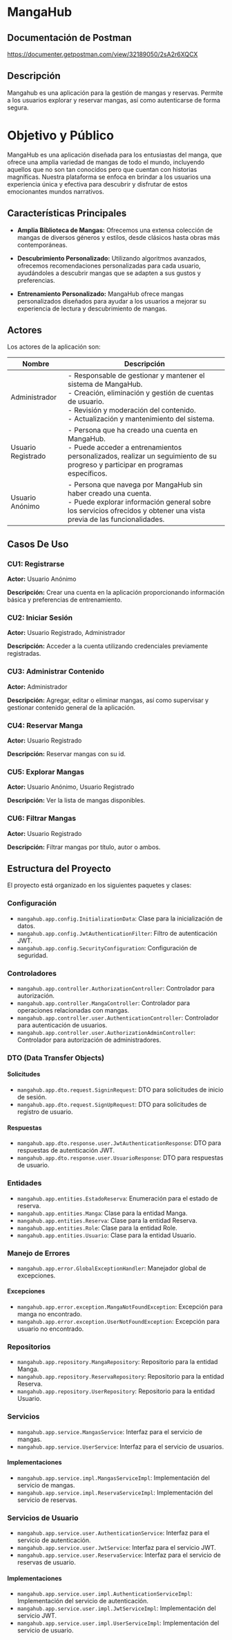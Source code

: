 # MangaHub

## Documentación de Postman
https://documenter.getpostman.com/view/32189050/2sA2r6XQCX

## Descripción
Mangahub es una aplicación para la gestión de mangas y reservas. Permite a los usuarios explorar y reservar mangas, así como autenticarse de forma segura.

# Objetivo y Público

MangaHub es una aplicación diseñada para los entusiastas del manga, que ofrece una amplia variedad de mangas de todo el mundo, incluyendo aquellos que no son tan conocidos pero que cuentan con historias magníficas. Nuestra plataforma se enfoca en brindar a los usuarios una experiencia única y efectiva para descubrir y disfrutar de estos emocionantes mundos narrativos.

## Características Principales

- **Amplia Biblioteca de Mangas:** Ofrecemos una extensa colección de mangas de diversos géneros y estilos, desde clásicos hasta obras más contemporáneas.

- **Descubrimiento Personalizado:** Utilizando algoritmos avanzados, ofrecemos recomendaciones personalizadas para cada usuario, ayudándoles a descubrir mangas que se adapten a sus gustos y preferencias.

- **Entrenamiento Personalizado:** MangaHub ofrece mangas personalizados diseñados para ayudar a los usuarios a mejorar su experiencia de lectura y descubrimiento de mangas.

## Actores

Los actores de la aplicación son:

| Nombre            | Descripción                                                                                                                                                                 |
|-------------------|-----------------------------------------------------------------------------------------------------------------------------------------------------------------------------|
| Administrador     | - Responsable de gestionar y mantener el sistema de MangaHub.<br>- Creación, eliminación y gestión de cuentas de usuario.<br>- Revisión y moderación del contenido.<br>- Actualización y mantenimiento del sistema. |
| Usuario Registrado| - Persona que ha creado una cuenta en MangaHub.<br>- Puede acceder a entrenamientos personalizados, realizar un seguimiento de su progreso y participar en programas específicos.           |
| Usuario Anónimo   | - Persona que navega por MangaHub sin haber creado una cuenta.<br>- Puede explorar información general sobre los servicios ofrecidos y obtener una vista previa de las funcionalidades.          |

## Casos De Uso

### CU1: Registrarse

**Actor:** Usuario Anónimo

**Descripción:** Crear una cuenta en la aplicación proporcionando información básica y preferencias de entrenamiento.

### CU2: Iniciar Sesión

**Actor:** Usuario Registrado, Administrador

**Descripción:** Acceder a la cuenta utilizando credenciales previamente registradas.

### CU3: Administrar Contenido

**Actor:** Administrador

**Descripción:** Agregar, editar o eliminar mangas, así como supervisar y gestionar contenido general de la aplicación.

### CU4: Reservar Manga

**Actor:** Usuario Registrado

**Descripción:** Reservar mangas con su id.

### CU5: Explorar Mangas

**Actor:** Usuario Anónimo, Usuario Registrado

**Descripción:** Ver la lista de mangas disponibles.

### CU6: Filtrar Mangas

**Actor:** Usuario Registrado

**Descripción:** Filtrar mangas por título, autor o ambos.


## Estructura del Proyecto

El proyecto está organizado en los siguientes paquetes y clases:

### Configuración
- `mangahub.app.config.InitializationData`: Clase para la inicialización de datos.
- `mangahub.app.config.JwtAuthenticationFilter`: Filtro de autenticación JWT.
- `mangahub.app.config.SecurityConfiguration`: Configuración de seguridad.

### Controladores
- `mangahub.app.controller.AuthorizationController`: Controlador para autorización.
- `mangahub.app.controller.MangaController`: Controlador para operaciones relacionadas con mangas.
- `mangahub.app.controller.user.AuthenticationController`: Controlador para autenticación de usuarios.
- `mangahub.app.controller.user.AuthorizationAdminController`: Controlador para autorización de administradores.

### DTO (Data Transfer Objects)
#### Solicitudes
- `mangahub.app.dto.request.SigninRequest`: DTO para solicitudes de inicio de sesión.
- `mangahub.app.dto.request.SignUpRequest`: DTO para solicitudes de registro de usuario.
#### Respuestas
- `mangahub.app.dto.response.user.JwtAuthenticationResponse`: DTO para respuestas de autenticación JWT.
- `mangahub.app.dto.response.user.UsuarioResponse`: DTO para respuestas de usuario.

### Entidades
- `mangahub.app.entities.EstadoReserva`: Enumeración para el estado de reserva.
- `mangahub.app.entities.Manga`: Clase para la entidad Manga.
- `mangahub.app.entities.Reserva`: Clase para la entidad Reserva.
- `mangahub.app.entities.Role`: Clase para la entidad Role.
- `mangahub.app.entities.Usuario`: Clase para la entidad Usuario.

### Manejo de Errores
- `mangahub.app.error.GlobalExceptionHandler`: Manejador global de excepciones.
#### Excepciones
- `mangahub.app.error.exception.MangaNotFoundException`: Excepción para manga no encontrado.
- `mangahub.app.error.exception.UserNotFoundException`: Excepción para usuario no encontrado.

### Repositorios
- `mangahub.app.repository.MangaRepository`: Repositorio para la entidad Manga.
- `mangahub.app.repository.ReservaRepository`: Repositorio para la entidad Reserva.
- `mangahub.app.repository.UserRepository`: Repositorio para la entidad Usuario.

### Servicios
- `mangahub.app.service.MangasService`: Interfaz para el servicio de mangas.
- `mangahub.app.service.UserService`: Interfaz para el servicio de usuarios.
#### Implementaciones
- `mangahub.app.service.impl.MangasServiceImpl`: Implementación del servicio de mangas.
- `mangahub.app.service.impl.ReservaServiceImpl`: Implementación del servicio de reservas.

### Servicios de Usuario
- `mangahub.app.service.user.AuthenticationService`: Interfaz para el servicio de autenticación.
- `mangahub.app.service.user.JwtService`: Interfaz para el servicio JWT.
- `mangahub.app.service.user.ReservaService`: Interfaz para el servicio de reservas de usuario.
#### Implementaciones
- `mangahub.app.service.user.impl.AuthenticationServiceImpl`: Implementación del servicio de autenticación.
- `mangahub.app.service.user.impl.JwtServiceImpl`: Implementación del servicio JWT.
- `mangahub.app.service.user.impl.UserServiceImpl`: Implementación del servicio de usuario.
